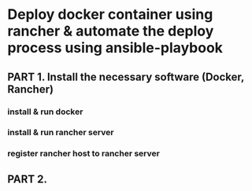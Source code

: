 # Deploy docker container using rancher & automate the deploy process using ansible-playbook

## PART 1. Install the necessary software (Docker, Rancher)

### install & run docker

### install & run rancher server

### register rancher host to rancher server

###


## PART 2.
